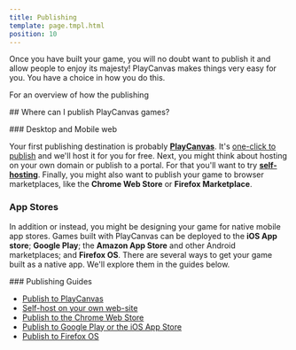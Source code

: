 ```yaml
---
title: Publishing
template: page.tmpl.html
position: 10
---
```


Once you have built your game, you will no doubt want to publish it and allow people to enjoy its majesty! PlayCanvas makes things very easy for you. You have a choice in how you do this.

For an overview of how the publishing

## Where can I publish PlayCanvas games?

### Desktop and Mobile web

Your first publishing destination is probably **[PlayCanvas][6]**. It's [one-click to publish][1] and we'll host it for you for free. Next, you might think about hosting on your own domain or publish to a portal. For that you'll want to try **[self-hosting][2]**. Finally, you might also want to publish your game to browser marketplaces, like the **Chrome Web Store** or **Firefox Marketplace**.

### App Stores

In addition or instead, you might be designing your game for native mobile app stores. Games built with PlayCanvas can be deployed to the **iOS App store**; **Google Play**; the **Amazon App Store** and other Android marketplaces; and **Firefox OS**. There are several ways to get your game built as a native app. We'll explore them in the guides below.

### Publishing Guides

* [Publish to PlayCanvas][1]
* [Self-host on your own web-site][2]
* [Publish to the Chrome Web Store][4]
* [Publish to Google Play or the iOS App Store][3]
* [Publish to Firefox OS][5]

[1]: /user-manual/publishing/playcanvas
[2]: /user-manual/publishing/self-hosting
[3]: /user-manual/publishing/native-app-stores
[4]: /user-manual/publishing/chromewebstore
[5]: /user-manual/publishing/firefoxos

[6]: https://playcanvas.com/play

